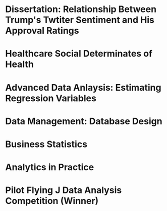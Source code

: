 # Dissertation: Relationship Between Trump's Twtiter Sentiment and His Approval Ratings


# Healthcare Social Determinates of Health 


# Advanced Data Anlaysis: Estimating Regression Variables 



# Data Management: Database Design 


# Business Statistics 


# Analytics in Practice 


# Pilot Flying J Data Analysis Competition (Winner) 

